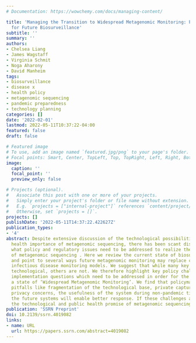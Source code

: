 ```yaml
---
# Documentation: https://wowchemy.com/docs/managing-content/

title: 'Managing the Transition to Widespread Metagenomic Monitoring: Policy Considerations
  for Future Biosurveillance'
subtitle: ''
summary: ''
authors:
- Chelsea Liang
- James Wagstaff
- Virginia Schmit
- Noga Aharony
- David Manheim
tags:
- biosurveillance
- disease x
- health policy
- metagenomic sequencing
- pandemic preparedness
- technology planning
categories: []
date: '2022-02-01'
lastmod: 2022-05-11T10:37:22-04:00
featured: false
draft: false

# Featured image
# To use, add an image named `featured.jpg/png` to your page's folder.
# Focal points: Smart, Center, TopLeft, Top, TopRight, Left, Right, BottomLeft, Bottom, BottomRight.
image:
  caption: ''
  focal_point: ''
  preview_only: false

# Projects (optional).
#   Associate this post with one or more of your projects.
#   Simply enter your project's folder or file name without extension.
#   E.g. `projects = ["internal-project"]` references `content/project/deep-learning/index.md`.
#   Otherwise, set `projects = []`.
projects: []
publishDate: '2022-05-11T14:37:22.422627Z'
publication_types:
- '4'
abstract: Despite extensive discussion of the technological possibilities and public
  health importance of metagenomic sequencing, there has been scant discussion of
  what policy and regulatory issues need to be addressed to realize the potential
  of metagenomic sequencing . Here we review the current state of biosurveillance,
  and point to several ways future metagenomic monitoring may replace currently limited
  infectious disease monitoring models. We suggest that while many key enablers are
  technological, others are not. We therefore highlight key policy challenges and
  implementation questions which need to be addressed in order for the world to reach
  a state of ‘Widespread Metagenomic Monitoring’. We find that policymakers must address
  pitfalls like fragmentation of the technological base, private capture of benefits,
  privacy concerns, the usefulness of the system during non-pandemic times, and how
  the future systems will enable better response. If these challenges are addressed,
  the technological and public health promise of metagenomic sequencing can be realized.
publication: 'SSRN Preprint'
doi: 10.2139/ssrn.4019082
links:
- name: URL
  url: https://papers.ssrn.com/abstract=4019082
---
```

